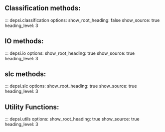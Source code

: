 ## **Classification methods**:

::: depsi.classification
    options:
      show_root_heading: false
      show_source: true
      heading_level: 3


## **IO methods**:

::: depsi.io
    options:
      show_root_heading: true
      show_source: true
      heading_level: 3

## **slc methods**:

::: depsi.slc
    options:
      show_root_heading: true
      show_source: true
      heading_level: 3

## **Utility Functions**:

::: depsi.utils
    options:
      show_root_heading: true
      show_source: true
      heading_level: 3